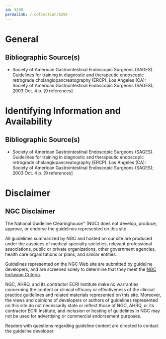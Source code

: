 ```yaml
---
id: 5298
permalink: /:collection/5298
---
```


# General

## Bibliographic Source(s)

- Society of American Gastrointestinal Endoscopic Surgeons (SAGES). Guidelines for training in diagnostic and therapeutic endoscopic retrograde cholangiopancreatography (ERCP). Los Angeles (CA): Society of American Gastrointestinal Endoscopic Surgeons (SAGES); 2003 Oct. 4 p. [9 references]

# Identifying Information and Availability

## Bibliographic Source(s)

- Society of American Gastrointestinal Endoscopic Surgeons (SAGES). Guidelines for training in diagnostic and therapeutic endoscopic retrograde cholangiopancreatography (ERCP). Los Angeles (CA): Society of American Gastrointestinal Endoscopic Surgeons (SAGES); 2003 Oct. 4 p. [9 references]

# Disclaimer

## NGC Disclaimer

The National Guideline Clearinghouse™ (NGC) does not develop, produce, approve, or endorse the guidelines represented on this site.

All guidelines summarized by NGC and hosted on our site are produced under the auspices of medical specialty societies, relevant professional associations, public or private organizations, other government agencies, health care organizations or plans, and similar entities.

Guidelines represented on the NGC Web site are submitted by guideline developers, and are screened solely to determine that they meet the [NGC Inclusion Criteria](/help-and-about/summaries/inclusion-criteria).

NGC, AHRQ, and its contractor ECRI Institute make no warranties concerning the content or clinical efficacy or effectiveness of the clinical practice guidelines and related materials represented on this site. Moreover, the views and opinions of developers or authors of guidelines represented on this site do not necessarily state or reflect those of NGC, AHRQ, or its contractor ECRI Institute, and inclusion or hosting of guidelines in NGC may not be used for advertising or commercial endorsement purposes.

Readers with questions regarding guideline content are directed to contact the guideline developer.


